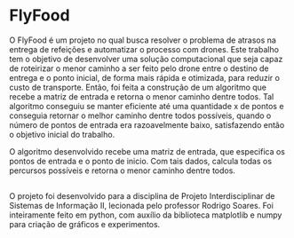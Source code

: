 # FlyFood

O FlyFood é um projeto no qual busca resolver o problema de atrasos na entrega de refeições e automatizar o processo com drones. Este trabalho tem o objetivo de desenvolver uma solução computacional que seja capaz de roteirizar o menor caminho a ser feito pelo drone entre o destino de entrega e o ponto inicial, de forma mais rápida e otimizada, para reduzir o custo de transporte. Então, foi feita a construção de um algoritmo que recebe a matriz de entrada e retorna o menor caminho dentre todos. Tal algoritmo conseguiu se manter eficiente até uma quantidade x de pontos e conseguia retornar o melhor caminho dentre todos possíveis, quando o número de pontos de entrada era razoavelmente baixo, satisfazendo então o objetivo inicial do trabalho. 

O algoritmo desenvolvido recebe uma matriz de entrada, que especifica os pontos de entrada e o ponto de inicio. Com tais dados, calcula todas os percursos possíveis e retorna o menor caminho dentre todos. 

##

O projeto foi desenvolvido para a disciplina de Projeto Interdisciplinar de Sistemas de Informação II, lecionada pelo professor Rodrigo Soares. Foi inteiramente feito em python, com auxílio da biblioteca matplotlib e numpy para criação de gráficos e experimentos. 
